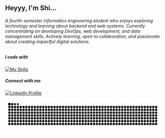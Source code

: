 ## Heyyy, I'm Shi...

###### A fourth-semester informatics engineering student who enjoys exploring technology and learning about backend and web systems. Currently concentrating on developing DevOps, web development, and data management skills. Actively learning, open to collaboration, and passionate about creating impactful digital solutions.


##### I code with
[![My Skills](https://skillicons.dev/icons?i=html,css,java,js,py,php,mysql&theme=light)](https://skillicons.dev)

##### Connect with me 
[![LinkedIn Profile](https://img.shields.io/badge/Visit_LinkedIn-blue?style=for-the-badge)](https://www.linkedin.com/in/0107-shird)




<img src="https://raw.githubusercontent.com/Shird07/Shird07/output/snake.svg" alt="Snake animation" />

###

<!--
**Shird07/Shird07** is a ✨ _special_ ✨ repository because its `README.md` (this file) appears on your GitHub profile.

Here are some ideas to get you started:

- 🔭 I’m currently working on ...
- 🌱 I’m currently learning ...
- 👯 I’m looking to collaborate on ...
- 🤔 I’m looking for help with ...
- 💬 Ask me about ...
- 📫 How to reach me: ...
- 😄 Pronouns: ...
- ⚡ Fun fact: ...
-->
